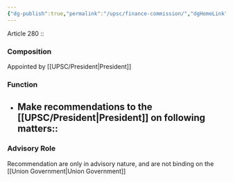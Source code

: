 ```yaml
---
{"dg-publish":true,"permalink":"/upsc/finance-commission/","dgHomeLink":true,"dgPassFrontmatter":false}
---
```


Article 280 :: 

### Composition
Appointed by [[UPSC/President|President]]




### Function 
- Make recommendations to the [[UPSC/President|President]] on following matters::
	- 

### Advisory Role

Recommendation are only in advisory nature, and are not binding on the [[Union Government|Union Government]]

